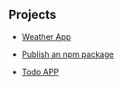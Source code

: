 ## Projects

- [Weather App](https://github.com/ndjerrou/weather_app_3wa)

- [Publish an npm package](https://github.com/ndjerrou/publish_npm_package_3wa)

- [Todo APP](https://github.com/ndjerrou/todos_from_scratch)

